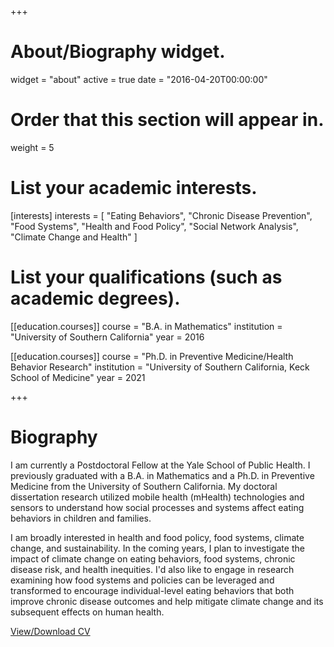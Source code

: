 +++
# About/Biography widget.
widget = "about"
active = true
date = "2016-04-20T00:00:00"

# Order that this section will appear in.
weight = 5

# List your academic interests.
[interests]
  interests = [
    "Eating Behaviors",
    "Chronic Disease Prevention",
    "Food Systems",
    "Health and Food Policy",
    "Social Network Analysis",
    "Climate Change and Health"
  ]

# List your qualifications (such as academic degrees).

[[education.courses]]
  course = "B.A. in Mathematics"
  institution = "University of Southern California"
  year = 2016
  
[[education.courses]]
  course = "Ph.D. in Preventive Medicine/Health Behavior Research"
  institution = "University of Southern California, Keck School of Medicine"
  year = 2021
 
+++

# Biography

I am currently a Postdoctoral Fellow at the Yale School of Public Health. I previously graduated with a B.A. in Mathematics and a Ph.D. in Preventive Medicine from the University of Southern California. My doctoral dissertation research utilized mobile health (mHealth) technologies and sensors to understand how social processes and systems affect eating behaviors in children and families.

I am broadly interested in health and food policy, food systems, climate change, and sustainability. In the coming years, I plan to investigate the impact of climate change on eating behaviors, food systems, chronic disease risk, and health inequities. I'd also like to engage in research examining how food systems and policies can be leveraged and transformed to encourage individual-level eating behaviors that both improve chronic disease outcomes and help mitigate climate change and its subsequent effects on human health. 

[View/Download CV](http://bit.ly/bmb_cv_12-20)

